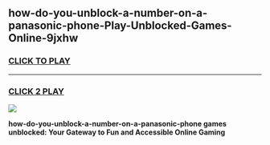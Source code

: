 
## how-do-you-unblock-a-number-on-a-panasonic-phone-Play-Unblocked-Games-Online-9jxhw
<h3>
<a href="https://premium76.site?title=how-do-you-unblock-a-number-on-a-panasonic-phone&ref=25A">CLICK TO PLAY</a></h3>
<hr>

<h3>
<a href="https://premium76.site?title=how-do-you-unblock-a-number-on-a-panasonic-phone&ref=25A">CLICK 2 PLAY</a>
  
</h3>

<a href="https://premium76.site?title=how-do-you-unblock-a-number-on-a-panasonic-phone&ref=25A"><img src="https://clearcache.store/games.png"></a>


**how-do-you-unblock-a-number-on-a-panasonic-phone games unblocked: Your Gateway to Fun and Accessible Online Gaming**

